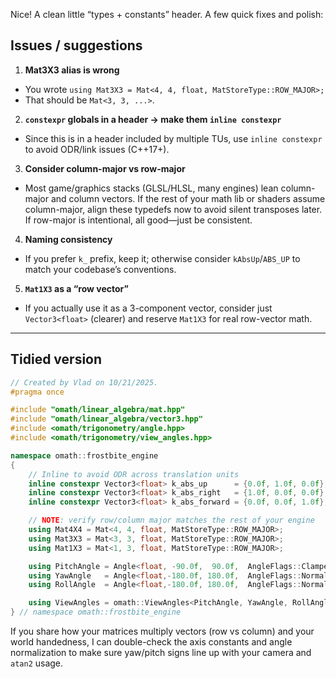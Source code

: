 Nice! A clean little “types + constants” header. A few quick fixes and polish:

## Issues / suggestions

1. **Mat3X3 alias is wrong**

* You wrote `using Mat3X3 = Mat<4, 4, float, MatStoreType::ROW_MAJOR>;`
* That should be `Mat<3, 3, ...>`.

2. **`constexpr` globals in a header → make them `inline constexpr`**

* Since this is in a header included by multiple TUs, use `inline constexpr` to avoid ODR/link issues (C++17+).

3. **Consider column-major vs row-major**

* Most game/graphics stacks (GLSL/HLSL, many engines) lean column-major and column vectors. If the rest of your math lib or shaders assume column-major, align these typedefs now to avoid silent transposes later. If row-major is intentional, all good—just be consistent.

4. **Naming consistency**

* If you prefer `k_` prefix, keep it; otherwise consider `kAbsUp`/`ABS_UP` to match your codebase’s conventions.

5. **`Mat1X3` as a “row vector”**

* If you actually use it as a 3-component vector, consider just `Vector3<float>` (clearer) and reserve `Mat1X3` for real row-vector math.

---

## Tidied version

```cpp
// Created by Vlad on 10/21/2025.
#pragma once

#include "omath/linear_algebra/mat.hpp"
#include "omath/linear_algebra/vector3.hpp"
#include <omath/trigonometry/angle.hpp>
#include <omath/trigonometry/view_angles.hpp>

namespace omath::frostbite_engine
{
    // Inline to avoid ODR across translation units
    inline constexpr Vector3<float> k_abs_up      = {0.0f, 1.0f, 0.0f};
    inline constexpr Vector3<float> k_abs_right   = {1.0f, 0.0f, 0.0f};
    inline constexpr Vector3<float> k_abs_forward = {0.0f, 0.0f, 1.0f};

    // NOTE: verify row/column major matches the rest of your engine
    using Mat4X4 = Mat<4, 4, float, MatStoreType::ROW_MAJOR>;
    using Mat3X3 = Mat<3, 3, float, MatStoreType::ROW_MAJOR>;
    using Mat1X3 = Mat<1, 3, float, MatStoreType::ROW_MAJOR>;

    using PitchAngle = Angle<float, -90.0f,  90.0f,  AngleFlags::Clamped   >;
    using YawAngle   = Angle<float,-180.0f, 180.0f,  AngleFlags::Normalized>;
    using RollAngle  = Angle<float,-180.0f, 180.0f,  AngleFlags::Normalized>;

    using ViewAngles = omath::ViewAngles<PitchAngle, YawAngle, RollAngle>;
} // namespace omath::frostbite_engine
```

If you share how your matrices multiply vectors (row vs column) and your world handedness, I can double-check the axis constants and angle normalization to make sure yaw/pitch signs line up with your camera and `atan2` usage.
